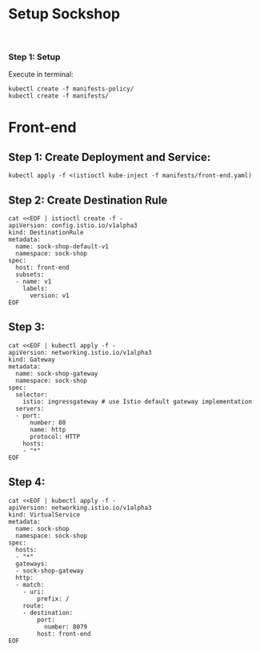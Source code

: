 # Setup Sockshop

<br>

### Step 1: Setup

Execute in terminal: 

```
kubectl create -f manifests-policy/
kubectl create -f manifests/
```







# Front-end

## Step 1: Create Deployment and Service:

```
kubectl apply -f <(istioctl kube-inject -f manifests/front-end.yaml)
```

## Step 2: Create Destination Rule

```
cat <<EOF | istioctl create -f -
apiVersion: config.istio.io/v1alpha3
kind: DestinationRule
metadata:
  name: sock-shop-default-v1
  namespace: sock-shop
spec:
  host: front-end
  subsets:
  - name: v1
    labels:
      version: v1
EOF
```

## Step 3: 

```
cat <<EOF | kubectl apply -f -
apiVersion: networking.istio.io/v1alpha3
kind: Gateway
metadata:
  name: sock-shop-gateway
  namespace: sock-shop
spec:
  selector:
    istio: ingressgateway # use Istio default gateway implementation
  servers:
  - port:
      number: 80
      name: http
      protocol: HTTP
    hosts:
    - "*"
EOF
```

## Step 4:

```
cat <<EOF | kubectl apply -f -
apiVersion: networking.istio.io/v1alpha3
kind: VirtualService
metadata:
  name: sock-shop
  namespace: sock-shop
spec:
  hosts:
  - "*"
  gateways:
  - sock-shop-gateway
  http:
  - match:
    - uri:
        prefix: /
    route:
    - destination:
        port:
          number: 8079
        host: front-end
EOF
```
